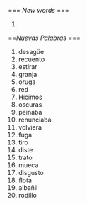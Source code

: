 === *New words* ===

1. 

==*Nuevas Palabras* ===

1. desagüe
2. recuento
3. estirar
4. granja
5. oruga
6. red
7. Hicimos
8. oscuras
9. peinaba  
10. renunciaba
11. volviera
12. fuga
13. tiro
14. diste
15. trato
16. mueca
17. disgusto
18. flota
19. albañil
20. rodillo
